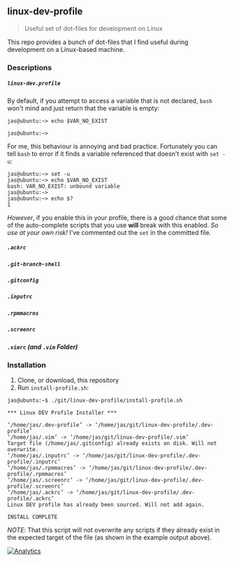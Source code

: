 ## linux-dev-profile

> Useful set of dot-files for development on Linux

This repo provides a bunch of dot-files that I find useful during development on a Linux-based machine.

### Descriptions

##### `linux-dev.profile`

By default, if you attempt to access a variable that is not declared, `bash` won't mind and just return that the variable is empty:

```
jas@ubuntu:~> echo $VAR_NO_EXIST

jas@ubuntu:~> 
```

For me, this behaviour is annoying and bad practice. Fortunately you can tell `bash` to error if it finds a variable referenced that doesn't exist with `set -u`:

```
jas@ubuntu:~> set -u
jas@ubuntu:~> echo $VAR_NO_EXIST
bash: VAR_NO_EXIST: unbound variable
jas@ubuntu:~> 
jas@ubuntu:~> echo $?
1
```

*However*, if you enable this in your profile, there is a good chance that some of the auto-complete scripts that you use **will** break with this enabled. *So use at your own risk!* I've commented out the `set` in the committed file.

##### `.ackrc`

##### `.git-branch-shell`

##### `.gitconfig`

##### `.inputrc`

##### `.rpmmacros`

##### `.screenrc`

##### `.vimrc` (and `.vim` Folder)

### Installation

1. Clone, or download, this repository
2. Run `install-profile.sh`:

```
jas@ubuntu:~$ ./git/linux-dev-profile/install-profile.sh 

*** Linux DEV Profile Installer ***

‘/home/jas/.dev-profile’ -> ‘/home/jas/git/linux-dev-profile/.dev-profile’
‘/home/jas/.vim’ -> ‘/home/jas/git/linux-dev-profile/.vim’
Target file (/home/jas/.gitconfig) already exists on disk. Will not overwrite.
‘/home/jas/.inputrc’ -> ‘/home/jas/git/linux-dev-profile/.dev-profile/.inputrc’
‘/home/jas/.rpmmacros’ -> ‘/home/jas/git/linux-dev-profile/.dev-profile/.rpmmacros’
‘/home/jas/.screenrc’ -> ‘/home/jas/git/linux-dev-profile/.dev-profile/.screenrc’
‘/home/jas/.ackrc’ -> ‘/home/jas/git/linux-dev-profile/.dev-profile/.ackrc’
Linux DEV profile has already been sourced. Will not add again.

INSTALL COMPLETE
```

*NOTE*: That this script will not overwrite any scripts if they already exist in the expected target of the file (as shown in the example output above).

[![Analytics](https://ga-beacon.appspot.com/UA-54104883-4/linux-dev-profile/README)](https://github.com/jasraj/linux-dev-profile)
